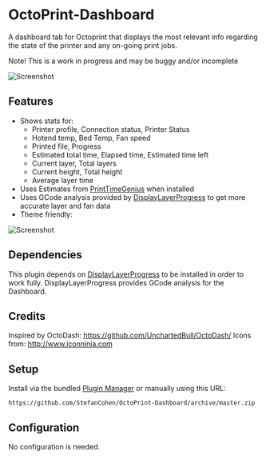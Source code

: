 # OctoPrint-Dashboard

A dashboard tab for Octoprint that displays the most relevant info regarding the state of the printer and any on-going print jobs.

Note! This is a work in progress and may be buggy and/or incomplete

![Screenshot](https://github.com/StefanCohen/OctoPrint-Dashboard/blob/master/screenshot.png)

## Features

* Shows stats for:  
    * Printer profile, Connection status, Printer Status
    * Hotend temp, Bed Temp, Fan speed
    * Printed file, Progress
    * Estimated total time, Elapsed time, Estimated time left
    * Current layer, Total layers
    * Current height, Total height
    * Average layer time
* Uses Estimates from [PrintTimeGenius](https://plugins.octoprint.org/plugins/PrintTimeGenius/) when installed
* Uses GCode analysis provided by [DisplayLayerProgress](https://plugins.octoprint.org/plugins/DisplayLayerProgress/) to get more accurate layer and fan data 
* Theme friendly:

![Screenshot](https://github.com/StefanCohen/OctoPrint-Dashboard/blob/master/screenshot-theme.png)


## Dependencies

This plugin depends on [DisplayLayerProgress](https://plugins.octoprint.org/plugins/DisplayLayerProgress/) to be installed in order to work fully. DisplayLayerProgress provides GCode analysis for the Dashboard.

## Credits

Inspired by OctoDash: https://github.com/UnchartedBull/OctoDash/
Icons from: http://www.iconninja.com

## Setup

Install via the bundled [Plugin Manager](https://github.com/foosel/OctoPrint/wiki/Plugin:-Plugin-Manager)
or manually using this URL:

    https://github.com/StefanCohen/OctoPrint-Dashboard/archive/master.zip

## Configuration

No configuration is needed.
